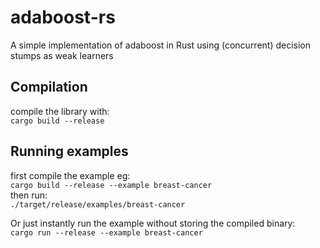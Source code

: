 # adaboost-rs
A simple implementation of adaboost in Rust using (concurrent) decision stumps as weak learners 
## Compilation
compile the library with:  
`cargo build --release`  
## Running examples
first compile the example eg:  
`cargo build --release --example breast-cancer`  
then run:  
`./target/release/examples/breast-cancer`


Or just instantly run the example without storing the compiled binary:  
`cargo run --release --example breast-cancer`

